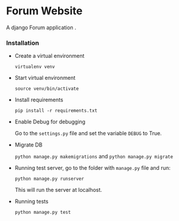 # Forum Website

A django Forum application .


### Installation

- Create a virtual environment

    `virtualenv venv`


- Start virtual environment

    `source venv/bin/activate`


- Install requirements

    `pip install -r requirements.txt`




- Enable Debug for debugging

    Go to the `settings.py` file and set the variable `DEBUG` to True.


- Migrate DB

    `python manage.py makemigrations` and `python manage.py migrate` 


- Running test server, go to the folder with `manage.py` file and run:

    `python manage.py runserver`

    This will run the server at localhost.

- Running tests

    `python manage.py test`  

